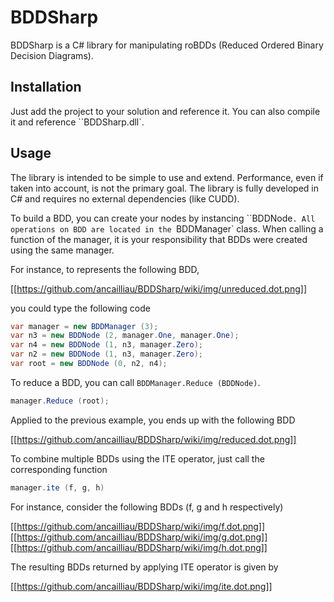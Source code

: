 BDDSharp
========

BDDSharp is a C# library for manipulating roBDDs (Reduced Ordered Binary
Decision Diagrams).

Installation
------------

Just add the project to your solution and reference it. You can also compile
it and reference ``BDDSharp.dll`.

Usage
-----

The library is intended to be simple to use and extend. Performance, even if
taken into account, is not the primary goal. The library is fully developed in
C# and requires no external dependencies (like CUDD).

To build a BDD, you can create your nodes by instancing ``BDDNode`. All
operations on BDD are located in the `BDDManager` class. When calling a
function of the manager, it is your responsibility that BDDs were created
using the same manager.

For instance, to represents the following BDD, 

[[https://github.com/ancailliau/BDDSharp/wiki/img/unreduced.dot.png]]

you could type the following code

```csharp
var manager = new BDDManager (3);
var n3 = new BDDNode (2, manager.One, manager.One);
var n4 = new BDDNode (1, n3, manager.Zero);
var n2 = new BDDNode (1, n3, manager.Zero);
var root = new BDDNode (0, n2, n4);
```

To reduce a BDD, you can call `BDDManager.Reduce (BDDNode)`.

```csharp
manager.Reduce (root);
```

Applied to the previous example, you ends up with the following BDD

[[https://github.com/ancailliau/BDDSharp/wiki/img/reduced.dot.png]]

To combine multiple BDDs using the ITE operator, just call the corresponding
function

```csharp
manager.ite (f, g, h)
```

For instance, consider the following BDDs (f, g and h respectively)

[[https://github.com/ancailliau/BDDSharp/wiki/img/f.dot.png]]
[[https://github.com/ancailliau/BDDSharp/wiki/img/g.dot.png]]
[[https://github.com/ancailliau/BDDSharp/wiki/img/h.dot.png]]

The resulting BDDs returned by applying ITE operator is given by

[[https://github.com/ancailliau/BDDSharp/wiki/img/ite.dot.png]]